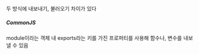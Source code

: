 두 방식에 내보내기, 불러오기 차이가 있다

##### CommonJS

module이라는 객체 내 exports라는 키를 가진 프로퍼티를 사용해 함수나, 변수를 내보낼 수 있음

